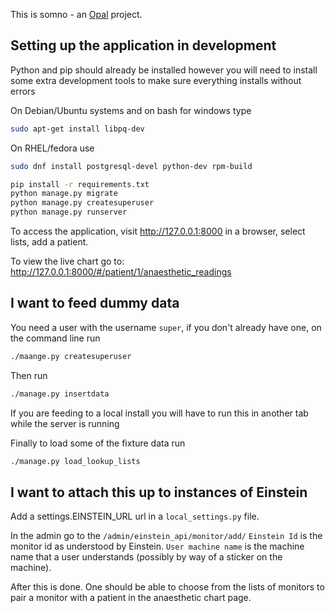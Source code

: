 This is somno - an [Opal](https://github.com/openhealthcare/opal) project.

## Setting up the application in development
Python and pip should already be installed however you will need to install some extra development tools to make sure everything installs without errors

On Debian/Ubuntu systems and on bash for windows type
```bash
sudo apt-get install libpq-dev
```

On RHEL/fedora use
```bash
sudo dnf install postgresql-devel python-dev rpm-build
```

```bash
pip install -r requirements.txt
python manage.py migrate
python manage.py createsuperuser
python manage.py runserver
```

To access the application, visit http://127.0.0.1:8000 in a browser, select lists, add a patient.


To view the live chart go to: http://127.0.0.1:8000/#/patient/1/anaesthetic_readings

## I want to feed dummy data
You need a user with the username `super`, if you don't
already have one, on the command line run

```bash
./maange.py createsuperuser
```

Then run
```bash
./manage.py insertdata
```
If you are feeding to a local install you will have to run this in another tab while the server is running

Finally to load some of the fixture data run
```bash
./manage.py load_lookup_lists
```

## I want to attach this up to instances of Einstein
Add a settings.EINSTEIN_URL url in a `local_settings.py` file.

In the admin go to the `/admin/einstein_api/monitor/add/` `Einstein Id` is the monitor id as understood by Einstein. `User machine name` is the machine name that a user understands (possibly by way of a sticker on the machine).

After this is done. One should be able to choose from the lists of monitors to pair a monitor with a patient in the anaesthetic chart page.
